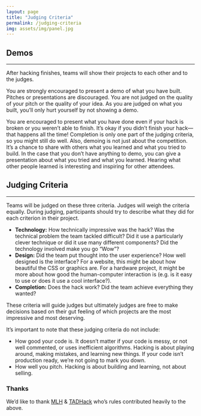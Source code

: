```yaml
---
layout: page
title: "Judging Criteria"
permalink: /judging-criteria
img: assets/img/panel.jpg
---
```


## Demos
-----

After hacking finishes, teams will show their projects to each other and to the judges.

You are strongly encouraged to present a demo of what you have built. Pitches or presentations are discouraged. You are not judged on the quality of your pitch or the quality of your idea. As you are judged on what you built, you’ll only hurt yourself by not showing a demo.

You are encouraged to present what you have done even if your hack is broken or you weren’t able to finish. It’s okay if you didn’t finish your hack—that happens all the time! Completion is only one part of the judging criteria, so you might still do well. Also, demoing is not just about the competition. It’s a chance to share with others what you learned and what you tried to build. In the case that you don’t have anything to demo, you can give a presentation about what you tried and what you learned. Hearing what other people learned is interesting and inspiring for other attendees.

## Judging Criteria
----------------

Teams will be judged on these three criteria. Judges will weigh the criteria equally. During judging, participants should try to describe what they did for each criterion in their project.

*   **Technology:** How technically impressive was the hack? Was the technical problem the team tackled difficult? Did it use a particularly clever technique or did it use many different components? Did the technology involved make you go “Wow”?
*   **Design:** Did the team put thought into the user experience? How well designed is the interface? For a website, this might be about how beautiful the CSS or graphics are. For a hardware project, it might be more about how good the human-computer interaction is (e.g. is it easy to use or does it use a cool interface?).
*   **Completion:** Does the hack work? Did the team achieve everything they wanted?

These criteria will guide judges but ultimately judges are free to make decisions based on their gut feeling of which projects are the most impressive and most deserving.

It’s important to note that these judging criteria do not include:

*   How good your code is. It doesn’t matter if your code is messy, or not well commented, or uses inefficient algorithms. Hacking is about playing around, making mistakes, and learning new things. If your code isn’t production ready, we’re not going to mark you down.
*   How well you pitch. Hacking is about building and learning, not about selling.

### Thanks

We’d like to thank [MLH](https://github.com/MLH/mlh-hackathon-rules) & [TADHack](http://tadhack.com/2016/hackathon-rules/) who’s rules contributed heavily to the above.